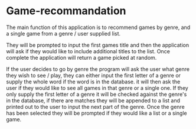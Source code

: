 # Game-recommandation

The main function of this application is to recommend games by genre, and a single game from a genre / user supplied list.

They will be prompted to input the first games title and then the application will ask if they would like to include additional titles to the list. Once complete the application will return a game picked at random.

If the user decides to go by genre the program will ask the user what genre they wish to see / play, they can either input the first letter of a genre or supply the whole word if the word is in the database. it will then ask the user if they would like to see all games in that genre or a single one. If they only supply the first letter of a genre it will be checked against the genre's in the database, if there are matches they will be appended to a list and printed out to the user to input the next part of the genre. Once the genre has been selected they will be prompted if they would like a list or a single game.
